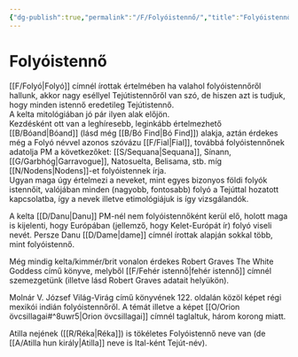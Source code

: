 ```yaml
---
{"dg-publish":true,"permalink":"/F/Folyóistennő/","title":"Folyóistennő","created":"2023-11-13T06:15","updated":"2024-02-02T03:03"}
---
```



# Folyóistennő

[[F/Folyó\|Folyó]] címnél írottak értelmében ha valahol folyóistennőről hallunk, akkor nagy eséllyel Tejútistennőről van szó, de hiszen azt is tudjuk, hogy minden istennő eredetileg Tejútistennő.  
A kelta mitológiában jó pár ilyen alak előjön.  
Kezdésként ott van a leghíresebb, leginkább értelmezhető [[B/Bóand\|Bóand]] (lásd még [[B/Bó Find\|Bó Find]]) alakja, aztán érdekes még a Folyó névvel azonos szóvázu [[F/Fial\|Fial]], továbbá folyóistennőnek adatolja PM a következőket: [[S/Sequana\|Sequana]], Sínann, [[G/Garbhóg\|Garravogue]], Natosuelta, Belisama, stb. míg [[N/Nodens\|Nodens]]-et folyóistennek írja.  
Ugyan maga úgy értelmezi a neveket, mint egyes bizonyos földi folyók istennőit, valójában minden (nagyobb, fontosabb) folyó a Tejúttal hozatott kapcsolatba, így a nevek illetve etimológiájuk is így vizsgálandók.  

A kelta [[D/Danu\|Danu]] PM-nél nem folyóistennőként kerül elő, holott maga is kijelenti, hogy Európában (jellemző, hogy Kelet-Európát ír) folyó viseli nevét. Persze Danu [[D/Dame\|dame]] címnél írottak alapján sokkal több, mint folyóistennő.  

Még mindig kelta/kimmér/brit vonalon érdekes Robert Graves The White Goddess című könyve, melyből [[F/Fehér istennő\|fehér istennő]] címnél szemezgetünk (illetve lásd Robert Graves adatait helyükön).  

Molnár V. József Világ-Virág című könyvének 122. oldalán közöl képet régi mexikói indián folyóistennőről. A témát illetve a képet [[O/Orion övcsillagai#^8uwr5\|Orion övcsillagai]] címnél taglaltuk, három korong miatt.  

Atilla nejének ([[R/Réka\|Réka]]) is tökéletes Folyóistennő neve van (de [[A/Atilla hun király\|Atilla]] neve is Ital-ként Tejút-név).  